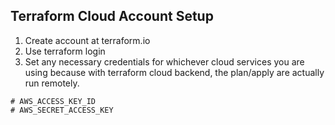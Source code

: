 ## Terraform Cloud Account Setup
1) Create account at terraform.io
2) Use terraform login
3) Set any necessary credentials for whichever cloud services you are using because with terraform cloud backend, the plan/apply are actually run remotely.
```
# AWS_ACCESS_KEY_ID
# AWS_SECRET_ACCESS_KEY
```
